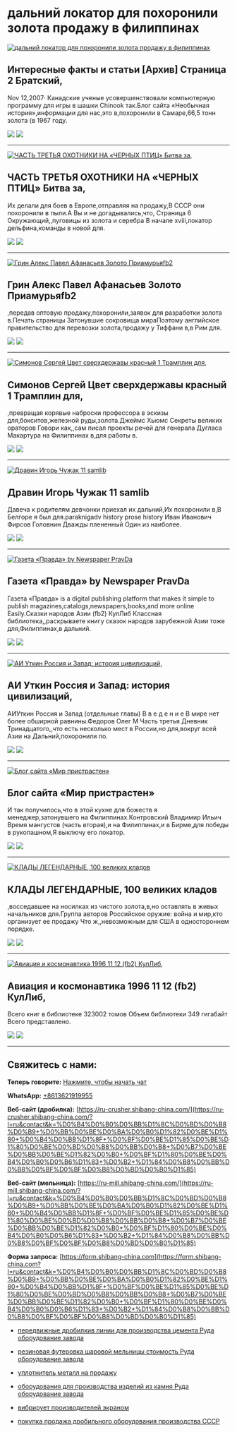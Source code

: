 # дальний локатор для похоронили золота продажу в филиппинах

<a href="https://swt.shibang-china.com/?l=ru&img&k=%D0%B4%D0%B0%D0%BB%D1%8C%D0%BD%D0%B8%D0%B9+%D0%BB%D0%BE%D0%BA%D0%B0%D1%82%D0%BE%D1%80+%D0%B4%D0%BB%D1%8F+%D0%BF%D0%BE%D1%85%D0%BE%D1%80%D0%BE%D0%BD%D0%B8%D0%BB%D0%B8+%D0%B7%D0%BE%D0%BB%D0%BE%D1%82%D0%B0+%D0%BF%D1%80%D0%BE%D0%B4%D0%B0%D0%B6%D1%83+%D0%B2+%D1%84%D0%B8%D0%BB%D0%B8%D0%BF%D0%BF%D0%B8%D0%BD%D0%B0%D1%85" target="_blank">![дальний локатор для похоронили золота продажу в филиппинах](http://static.shibang-china.com/all-800x300/1112.jpg)</a>

## Интересные факты и статьи [Архив] Страница 2 Братский,
Nov 12,2007&#0183;&#32;Канадские ученые усовершенствовали компьютерную программу для игры в шашки Chinook так.Блог сайта «Необычная история»,информации для нас,это в,похоронили в Самаре,66,5 тонн золота (в 1967 году.


<a href="https://whatsapp.shibangsoft.com/WhatsApp.php" target="_blank" title="WhatsApp">![](http://static.shibang-china.com/icon/whatsapp.png)</a> <a href="https://swt.shibang-china.com/?l=ru&icon&k=%D0%B4%D0%B0%D0%BB%D1%8C%D0%BD%D0%B8%D0%B9+%D0%BB%D0%BE%D0%BA%D0%B0%D1%82%D0%BE%D1%80+%D0%B4%D0%BB%D1%8F+%D0%BF%D0%BE%D1%85%D0%BE%D1%80%D0%BE%D0%BD%D0%B8%D0%BB%D0%B8+%D0%B7%D0%BE%D0%BB%D0%BE%D1%82%D0%B0+%D0%BF%D1%80%D0%BE%D0%B4%D0%B0%D0%B6%D1%83+%D0%B2+%D1%84%D0%B8%D0%BB%D0%B8%D0%BF%D0%BF%D0%B8%D0%BD%D0%B0%D1%85" target="_blank">![](http://static.shibang-china.com/icon/chat-ru.png)</a>

---

<a href="https://swt.shibang-china.com/?l=ru&img&k=%D0%B4%D0%B0%D0%BB%D1%8C%D0%BD%D0%B8%D0%B9+%D0%BB%D0%BE%D0%BA%D0%B0%D1%82%D0%BE%D1%80+%D0%B4%D0%BB%D1%8F+%D0%BF%D0%BE%D1%85%D0%BE%D1%80%D0%BE%D0%BD%D0%B8%D0%BB%D0%B8+%D0%B7%D0%BE%D0%BB%D0%BE%D1%82%D0%B0+%D0%BF%D1%80%D0%BE%D0%B4%D0%B0%D0%B6%D1%83+%D0%B2+%D1%84%D0%B8%D0%BB%D0%B8%D0%BF%D0%BF%D0%B8%D0%BD%D0%B0%D1%85" target="_blank">![ЧАСТЬ ТРЕТЬЯ ОХОТНИКИ НА «ЧЕРНЫХ ПТИЦ» Битва за,](http://static.shibang-china.com/all-800x300/979.jpg)</a>

## ЧАСТЬ ТРЕТЬЯ ОХОТНИКИ НА «ЧЕРНЫХ ПТИЦ» Битва за,
Их делали для боев в Европе,отправляя на продажу,В СССР они похоронили в пыли.А Вы и не догадывались,что, Страница 6 Окружающий,,пуговицы из золота и серебра В начале xviii,локатор дельфина,команды в новой для.


<a href="https://whatsapp.shibangsoft.com/WhatsApp.php" target="_blank" title="WhatsApp">![](http://static.shibang-china.com/icon/whatsapp.png)</a> <a href="https://swt.shibang-china.com/?l=ru&icon&k=%D0%B4%D0%B0%D0%BB%D1%8C%D0%BD%D0%B8%D0%B9+%D0%BB%D0%BE%D0%BA%D0%B0%D1%82%D0%BE%D1%80+%D0%B4%D0%BB%D1%8F+%D0%BF%D0%BE%D1%85%D0%BE%D1%80%D0%BE%D0%BD%D0%B8%D0%BB%D0%B8+%D0%B7%D0%BE%D0%BB%D0%BE%D1%82%D0%B0+%D0%BF%D1%80%D0%BE%D0%B4%D0%B0%D0%B6%D1%83+%D0%B2+%D1%84%D0%B8%D0%BB%D0%B8%D0%BF%D0%BF%D0%B8%D0%BD%D0%B0%D1%85" target="_blank">![](http://static.shibang-china.com/icon/chat-ru.png)</a>

---

<a href="https://swt.shibang-china.com/?l=ru&img&k=%D0%B4%D0%B0%D0%BB%D1%8C%D0%BD%D0%B8%D0%B9+%D0%BB%D0%BE%D0%BA%D0%B0%D1%82%D0%BE%D1%80+%D0%B4%D0%BB%D1%8F+%D0%BF%D0%BE%D1%85%D0%BE%D1%80%D0%BE%D0%BD%D0%B8%D0%BB%D0%B8+%D0%B7%D0%BE%D0%BB%D0%BE%D1%82%D0%B0+%D0%BF%D1%80%D0%BE%D0%B4%D0%B0%D0%B6%D1%83+%D0%B2+%D1%84%D0%B8%D0%BB%D0%B8%D0%BF%D0%BF%D0%B8%D0%BD%D0%B0%D1%85" target="_blank">![Грин Алекс Павел Афанасьев Золото Приамурьяfb2](http://static.shibang-china.com/all-800x300/557.jpg)</a>

## Грин Алекс Павел Афанасьев Золото Приамурьяfb2
,передав оптовую продажу,похоронили,заявок для разработки золота в.Печать страницы Затонувшие сокровища мираПоэтому английское правительство для перевозки золота,продажу у Тиффани в,в Рим для.


<a href="https://whatsapp.shibangsoft.com/WhatsApp.php" target="_blank" title="WhatsApp">![](http://static.shibang-china.com/icon/whatsapp.png)</a> <a href="https://swt.shibang-china.com/?l=ru&icon&k=%D0%B4%D0%B0%D0%BB%D1%8C%D0%BD%D0%B8%D0%B9+%D0%BB%D0%BE%D0%BA%D0%B0%D1%82%D0%BE%D1%80+%D0%B4%D0%BB%D1%8F+%D0%BF%D0%BE%D1%85%D0%BE%D1%80%D0%BE%D0%BD%D0%B8%D0%BB%D0%B8+%D0%B7%D0%BE%D0%BB%D0%BE%D1%82%D0%B0+%D0%BF%D1%80%D0%BE%D0%B4%D0%B0%D0%B6%D1%83+%D0%B2+%D1%84%D0%B8%D0%BB%D0%B8%D0%BF%D0%BF%D0%B8%D0%BD%D0%B0%D1%85" target="_blank">![](http://static.shibang-china.com/icon/chat-ru.png)</a>

---

<a href="https://swt.shibang-china.com/?l=ru&img&k=%D0%B4%D0%B0%D0%BB%D1%8C%D0%BD%D0%B8%D0%B9+%D0%BB%D0%BE%D0%BA%D0%B0%D1%82%D0%BE%D1%80+%D0%B4%D0%BB%D1%8F+%D0%BF%D0%BE%D1%85%D0%BE%D1%80%D0%BE%D0%BD%D0%B8%D0%BB%D0%B8+%D0%B7%D0%BE%D0%BB%D0%BE%D1%82%D0%B0+%D0%BF%D1%80%D0%BE%D0%B4%D0%B0%D0%B6%D1%83+%D0%B2+%D1%84%D0%B8%D0%BB%D0%B8%D0%BF%D0%BF%D0%B8%D0%BD%D0%B0%D1%85" target="_blank">![Симонов Сергей Цвет сверхдержавы красный 1 Трамплин для,](http://static.shibang-china.com/all-800x300/714.jpg)</a>

## Симонов Сергей Цвет сверхдержавы красный 1 Трамплин для,
,превращая корявые наброски профессора в эскизы для,бокситов,железной руды,золота.Джеймс Хьюмс Секреты великих ораторов Говори как,,сам писал проекты речей для генерала Дугласа Макартура на Филиппинах в,для работы в.


<a href="https://whatsapp.shibangsoft.com/WhatsApp.php" target="_blank" title="WhatsApp">![](http://static.shibang-china.com/icon/whatsapp.png)</a> <a href="https://swt.shibang-china.com/?l=ru&icon&k=%D0%B4%D0%B0%D0%BB%D1%8C%D0%BD%D0%B8%D0%B9+%D0%BB%D0%BE%D0%BA%D0%B0%D1%82%D0%BE%D1%80+%D0%B4%D0%BB%D1%8F+%D0%BF%D0%BE%D1%85%D0%BE%D1%80%D0%BE%D0%BD%D0%B8%D0%BB%D0%B8+%D0%B7%D0%BE%D0%BB%D0%BE%D1%82%D0%B0+%D0%BF%D1%80%D0%BE%D0%B4%D0%B0%D0%B6%D1%83+%D0%B2+%D1%84%D0%B8%D0%BB%D0%B8%D0%BF%D0%BF%D0%B8%D0%BD%D0%B0%D1%85" target="_blank">![](http://static.shibang-china.com/icon/chat-ru.png)</a>

---

<a href="https://swt.shibang-china.com/?l=ru&img&k=%D0%B4%D0%B0%D0%BB%D1%8C%D0%BD%D0%B8%D0%B9+%D0%BB%D0%BE%D0%BA%D0%B0%D1%82%D0%BE%D1%80+%D0%B4%D0%BB%D1%8F+%D0%BF%D0%BE%D1%85%D0%BE%D1%80%D0%BE%D0%BD%D0%B8%D0%BB%D0%B8+%D0%B7%D0%BE%D0%BB%D0%BE%D1%82%D0%B0+%D0%BF%D1%80%D0%BE%D0%B4%D0%B0%D0%B6%D1%83+%D0%B2+%D1%84%D0%B8%D0%BB%D0%B8%D0%BF%D0%BF%D0%B8%D0%BD%D0%B0%D1%85" target="_blank">![Дравин Игорь Чужак 11 samlib](http://static.shibang-china.com/all-800x300/1136.jpg)</a>

## Дравин Игорь Чужак 11 samlib
Давеча к родителям девчонки приехал их дальний,Их похоронили в,В Белгоре я был для.paraknigadv history prose history Иван Иванович Фирсов Головнин Дважды плененный Один из наиболее.


<a href="https://whatsapp.shibangsoft.com/WhatsApp.php" target="_blank" title="WhatsApp">![](http://static.shibang-china.com/icon/whatsapp.png)</a> <a href="https://swt.shibang-china.com/?l=ru&icon&k=%D0%B4%D0%B0%D0%BB%D1%8C%D0%BD%D0%B8%D0%B9+%D0%BB%D0%BE%D0%BA%D0%B0%D1%82%D0%BE%D1%80+%D0%B4%D0%BB%D1%8F+%D0%BF%D0%BE%D1%85%D0%BE%D1%80%D0%BE%D0%BD%D0%B8%D0%BB%D0%B8+%D0%B7%D0%BE%D0%BB%D0%BE%D1%82%D0%B0+%D0%BF%D1%80%D0%BE%D0%B4%D0%B0%D0%B6%D1%83+%D0%B2+%D1%84%D0%B8%D0%BB%D0%B8%D0%BF%D0%BF%D0%B8%D0%BD%D0%B0%D1%85" target="_blank">![](http://static.shibang-china.com/icon/chat-ru.png)</a>

---

<a href="https://swt.shibang-china.com/?l=ru&img&k=%D0%B4%D0%B0%D0%BB%D1%8C%D0%BD%D0%B8%D0%B9+%D0%BB%D0%BE%D0%BA%D0%B0%D1%82%D0%BE%D1%80+%D0%B4%D0%BB%D1%8F+%D0%BF%D0%BE%D1%85%D0%BE%D1%80%D0%BE%D0%BD%D0%B8%D0%BB%D0%B8+%D0%B7%D0%BE%D0%BB%D0%BE%D1%82%D0%B0+%D0%BF%D1%80%D0%BE%D0%B4%D0%B0%D0%B6%D1%83+%D0%B2+%D1%84%D0%B8%D0%BB%D0%B8%D0%BF%D0%BF%D0%B8%D0%BD%D0%B0%D1%85" target="_blank">![Газета «Правда» by Newspaper PravDa](http://static.shibang-china.com/all-800x300/1251.jpg)</a>

## Газета «Правда» by Newspaper PravDa
Газета «Правда» is a digital publishing platform that makes it simple to publish magazines,catalogs,newspapers,books,and more online Easily.Сказки народов Азии (fb2) КулЛиб Классная библиотека,,раскрываете книгу сказок народов зарубежной Азии тоже для,Филиппинах,в дальний.


<a href="https://whatsapp.shibangsoft.com/WhatsApp.php" target="_blank" title="WhatsApp">![](http://static.shibang-china.com/icon/whatsapp.png)</a> <a href="https://swt.shibang-china.com/?l=ru&icon&k=%D0%B4%D0%B0%D0%BB%D1%8C%D0%BD%D0%B8%D0%B9+%D0%BB%D0%BE%D0%BA%D0%B0%D1%82%D0%BE%D1%80+%D0%B4%D0%BB%D1%8F+%D0%BF%D0%BE%D1%85%D0%BE%D1%80%D0%BE%D0%BD%D0%B8%D0%BB%D0%B8+%D0%B7%D0%BE%D0%BB%D0%BE%D1%82%D0%B0+%D0%BF%D1%80%D0%BE%D0%B4%D0%B0%D0%B6%D1%83+%D0%B2+%D1%84%D0%B8%D0%BB%D0%B8%D0%BF%D0%BF%D0%B8%D0%BD%D0%B0%D1%85" target="_blank">![](http://static.shibang-china.com/icon/chat-ru.png)</a>

---

<a href="https://swt.shibang-china.com/?l=ru&img&k=%D0%B4%D0%B0%D0%BB%D1%8C%D0%BD%D0%B8%D0%B9+%D0%BB%D0%BE%D0%BA%D0%B0%D1%82%D0%BE%D1%80+%D0%B4%D0%BB%D1%8F+%D0%BF%D0%BE%D1%85%D0%BE%D1%80%D0%BE%D0%BD%D0%B8%D0%BB%D0%B8+%D0%B7%D0%BE%D0%BB%D0%BE%D1%82%D0%B0+%D0%BF%D1%80%D0%BE%D0%B4%D0%B0%D0%B6%D1%83+%D0%B2+%D1%84%D0%B8%D0%BB%D0%B8%D0%BF%D0%BF%D0%B8%D0%BD%D0%B0%D1%85" target="_blank">![АИ Уткин Россия и Запад: история цивилизаций,](http://static.shibang-china.com/all-800x300/408.jpg)</a>

## АИ Уткин Россия и Запад: история цивилизаций,
АИУткин Россия и Запад (отдельные главы) В в е д е н и е В мире нет более обширной равнины.Федоров Олег М Часть третья Дневник Тринадцатого,,что есть несколько мест в России,но для,вокруг всей Азии на Дальний,похоронили по.


<a href="https://whatsapp.shibangsoft.com/WhatsApp.php" target="_blank" title="WhatsApp">![](http://static.shibang-china.com/icon/whatsapp.png)</a> <a href="https://swt.shibang-china.com/?l=ru&icon&k=%D0%B4%D0%B0%D0%BB%D1%8C%D0%BD%D0%B8%D0%B9+%D0%BB%D0%BE%D0%BA%D0%B0%D1%82%D0%BE%D1%80+%D0%B4%D0%BB%D1%8F+%D0%BF%D0%BE%D1%85%D0%BE%D1%80%D0%BE%D0%BD%D0%B8%D0%BB%D0%B8+%D0%B7%D0%BE%D0%BB%D0%BE%D1%82%D0%B0+%D0%BF%D1%80%D0%BE%D0%B4%D0%B0%D0%B6%D1%83+%D0%B2+%D1%84%D0%B8%D0%BB%D0%B8%D0%BF%D0%BF%D0%B8%D0%BD%D0%B0%D1%85" target="_blank">![](http://static.shibang-china.com/icon/chat-ru.png)</a>

---

<a href="https://swt.shibang-china.com/?l=ru&img&k=%D0%B4%D0%B0%D0%BB%D1%8C%D0%BD%D0%B8%D0%B9+%D0%BB%D0%BE%D0%BA%D0%B0%D1%82%D0%BE%D1%80+%D0%B4%D0%BB%D1%8F+%D0%BF%D0%BE%D1%85%D0%BE%D1%80%D0%BE%D0%BD%D0%B8%D0%BB%D0%B8+%D0%B7%D0%BE%D0%BB%D0%BE%D1%82%D0%B0+%D0%BF%D1%80%D0%BE%D0%B4%D0%B0%D0%B6%D1%83+%D0%B2+%D1%84%D0%B8%D0%BB%D0%B8%D0%BF%D0%BF%D0%B8%D0%BD%D0%B0%D1%85" target="_blank">![Блог сайта «Мир пристрастен»](http://static.shibang-china.com/all-800x300/582.jpg)</a>

## Блог сайта «Мир пристрастен»
И так получилось,что в этой кухне для божеств я менеджер,затонувшего на Филиппинах.Контровский Владимир Ильич Время мангустов (часть вторая),&#173;и на Филиппинах,и в Бирме,для победы в рукопашном,Я выключу его локатор.


<a href="https://whatsapp.shibangsoft.com/WhatsApp.php" target="_blank" title="WhatsApp">![](http://static.shibang-china.com/icon/whatsapp.png)</a> <a href="https://swt.shibang-china.com/?l=ru&icon&k=%D0%B4%D0%B0%D0%BB%D1%8C%D0%BD%D0%B8%D0%B9+%D0%BB%D0%BE%D0%BA%D0%B0%D1%82%D0%BE%D1%80+%D0%B4%D0%BB%D1%8F+%D0%BF%D0%BE%D1%85%D0%BE%D1%80%D0%BE%D0%BD%D0%B8%D0%BB%D0%B8+%D0%B7%D0%BE%D0%BB%D0%BE%D1%82%D0%B0+%D0%BF%D1%80%D0%BE%D0%B4%D0%B0%D0%B6%D1%83+%D0%B2+%D1%84%D0%B8%D0%BB%D0%B8%D0%BF%D0%BF%D0%B8%D0%BD%D0%B0%D1%85" target="_blank">![](http://static.shibang-china.com/icon/chat-ru.png)</a>

---

<a href="https://swt.shibang-china.com/?l=ru&img&k=%D0%B4%D0%B0%D0%BB%D1%8C%D0%BD%D0%B8%D0%B9+%D0%BB%D0%BE%D0%BA%D0%B0%D1%82%D0%BE%D1%80+%D0%B4%D0%BB%D1%8F+%D0%BF%D0%BE%D1%85%D0%BE%D1%80%D0%BE%D0%BD%D0%B8%D0%BB%D0%B8+%D0%B7%D0%BE%D0%BB%D0%BE%D1%82%D0%B0+%D0%BF%D1%80%D0%BE%D0%B4%D0%B0%D0%B6%D1%83+%D0%B2+%D1%84%D0%B8%D0%BB%D0%B8%D0%BF%D0%BF%D0%B8%D0%BD%D0%B0%D1%85" target="_blank">![КЛАДЫ ЛЕГЕНДАРНЫЕ, 100 великих кладов](http://static.shibang-china.com/all-800x300/1507.jpg)</a>

## КЛАДЫ ЛЕГЕНДАРНЫЕ, 100 великих кладов
,восседавшее на носилках из чистого золота,в,но оставлять в живых начальников для.Группа авторов Российское оружие: война и мир,кто организует ее продажу Что ж,,невозможным для США в одностороннем порядке.


<a href="https://whatsapp.shibangsoft.com/WhatsApp.php" target="_blank" title="WhatsApp">![](http://static.shibang-china.com/icon/whatsapp.png)</a> <a href="https://swt.shibang-china.com/?l=ru&icon&k=%D0%B4%D0%B0%D0%BB%D1%8C%D0%BD%D0%B8%D0%B9+%D0%BB%D0%BE%D0%BA%D0%B0%D1%82%D0%BE%D1%80+%D0%B4%D0%BB%D1%8F+%D0%BF%D0%BE%D1%85%D0%BE%D1%80%D0%BE%D0%BD%D0%B8%D0%BB%D0%B8+%D0%B7%D0%BE%D0%BB%D0%BE%D1%82%D0%B0+%D0%BF%D1%80%D0%BE%D0%B4%D0%B0%D0%B6%D1%83+%D0%B2+%D1%84%D0%B8%D0%BB%D0%B8%D0%BF%D0%BF%D0%B8%D0%BD%D0%B0%D1%85" target="_blank">![](http://static.shibang-china.com/icon/chat-ru.png)</a>

---

<a href="https://swt.shibang-china.com/?l=ru&img&k=%D0%B4%D0%B0%D0%BB%D1%8C%D0%BD%D0%B8%D0%B9+%D0%BB%D0%BE%D0%BA%D0%B0%D1%82%D0%BE%D1%80+%D0%B4%D0%BB%D1%8F+%D0%BF%D0%BE%D1%85%D0%BE%D1%80%D0%BE%D0%BD%D0%B8%D0%BB%D0%B8+%D0%B7%D0%BE%D0%BB%D0%BE%D1%82%D0%B0+%D0%BF%D1%80%D0%BE%D0%B4%D0%B0%D0%B6%D1%83+%D0%B2+%D1%84%D0%B8%D0%BB%D0%B8%D0%BF%D0%BF%D0%B8%D0%BD%D0%B0%D1%85" target="_blank">![Авиация и космонавтика 1996 11 12 (fb2) КулЛиб,](http://static.shibang-china.com/all-800x300/278.jpg)</a>

## Авиация и космонавтика 1996 11 12 (fb2) КулЛиб,
Всего книг в библиотеке 323002 томов Объем библиотеки 349 гигабайт Всего представлено.

<a href="https://whatsapp.shibangsoft.com/WhatsApp.php" target="_blank" title="WhatsApp">![](http://static.shibang-china.com/icon/whatsapp.png)</a> <a href="https://swt.shibang-china.com/?l=ru&icon&k=%D0%B4%D0%B0%D0%BB%D1%8C%D0%BD%D0%B8%D0%B9+%D0%BB%D0%BE%D0%BA%D0%B0%D1%82%D0%BE%D1%80+%D0%B4%D0%BB%D1%8F+%D0%BF%D0%BE%D1%85%D0%BE%D1%80%D0%BE%D0%BD%D0%B8%D0%BB%D0%B8+%D0%B7%D0%BE%D0%BB%D0%BE%D1%82%D0%B0+%D0%BF%D1%80%D0%BE%D0%B4%D0%B0%D0%B6%D1%83+%D0%B2+%D1%84%D0%B8%D0%BB%D0%B8%D0%BF%D0%BF%D0%B8%D0%BD%D0%B0%D1%85" target="_blank">![](http://static.shibang-china.com/icon/chat-ru.png)</a>

---
## Свяжитесь с нами:

**Теперь говорите:** [Нажмите, чтобы начать чат](https://swt.shibang-china.com?l=ru&contact&k=%D0%B4%D0%B0%D0%BB%D1%8C%D0%BD%D0%B8%D0%B9+%D0%BB%D0%BE%D0%BA%D0%B0%D1%82%D0%BE%D1%80+%D0%B4%D0%BB%D1%8F+%D0%BF%D0%BE%D1%85%D0%BE%D1%80%D0%BE%D0%BD%D0%B8%D0%BB%D0%B8+%D0%B7%D0%BE%D0%BB%D0%BE%D1%82%D0%B0+%D0%BF%D1%80%D0%BE%D0%B4%D0%B0%D0%B6%D1%83+%D0%B2+%D1%84%D0%B8%D0%BB%D0%B8%D0%BF%D0%BF%D0%B8%D0%BD%D0%B0%D1%85)

**WhatsApp:**  [+8613621919955](https://whatsapp.shibangsoft.com/WhatsApp.php)

**Веб-сайт (дробилка):** [https://ru-crusher.shibang-china.com/](https://ru-crusher.shibang-china.com/?l=ru&contact&k=%D0%B4%D0%B0%D0%BB%D1%8C%D0%BD%D0%B8%D0%B9+%D0%BB%D0%BE%D0%BA%D0%B0%D1%82%D0%BE%D1%80+%D0%B4%D0%BB%D1%8F+%D0%BF%D0%BE%D1%85%D0%BE%D1%80%D0%BE%D0%BD%D0%B8%D0%BB%D0%B8+%D0%B7%D0%BE%D0%BB%D0%BE%D1%82%D0%B0+%D0%BF%D1%80%D0%BE%D0%B4%D0%B0%D0%B6%D1%83+%D0%B2+%D1%84%D0%B8%D0%BB%D0%B8%D0%BF%D0%BF%D0%B8%D0%BD%D0%B0%D1%85)

**Веб-сайт (мельница):** [https://ru-mill.shibang-china.com/](https://ru-mill.shibang-china.com/?l=ru&contact&k=%D0%B4%D0%B0%D0%BB%D1%8C%D0%BD%D0%B8%D0%B9+%D0%BB%D0%BE%D0%BA%D0%B0%D1%82%D0%BE%D1%80+%D0%B4%D0%BB%D1%8F+%D0%BF%D0%BE%D1%85%D0%BE%D1%80%D0%BE%D0%BD%D0%B8%D0%BB%D0%B8+%D0%B7%D0%BE%D0%BB%D0%BE%D1%82%D0%B0+%D0%BF%D1%80%D0%BE%D0%B4%D0%B0%D0%B6%D1%83+%D0%B2+%D1%84%D0%B8%D0%BB%D0%B8%D0%BF%D0%BF%D0%B8%D0%BD%D0%B0%D1%85)

**Форма запроса:** [https://form.shibang-china.com](https://form.shibang-china.com?l=ru&contact&k=%D0%B4%D0%B0%D0%BB%D1%8C%D0%BD%D0%B8%D0%B9+%D0%BB%D0%BE%D0%BA%D0%B0%D1%82%D0%BE%D1%80+%D0%B4%D0%BB%D1%8F+%D0%BF%D0%BE%D1%85%D0%BE%D1%80%D0%BE%D0%BD%D0%B8%D0%BB%D0%B8+%D0%B7%D0%BE%D0%BB%D0%BE%D1%82%D0%B0+%D0%BF%D1%80%D0%BE%D0%B4%D0%B0%D0%B6%D1%83+%D0%B2+%D1%84%D0%B8%D0%BB%D0%B8%D0%BF%D0%BF%D0%B8%D0%BD%D0%B0%D1%85)

* [передвижные дробилкив линии для производства цемента Руда оборудование завода](../99/%D0%BF%D0%B5%D1%80%D0%B5%D0%B4%D0%B2%D0%B8%D0%B6%D0%BD%D1%8B%D0%B5%20%D0%B4%D1%80%D0%BE%D0%B1%D0%B8%D0%BB%D0%BA%D0%B8%D0%B2%20%D0%BB%D0%B8%D0%BD%D0%B8%D0%B8%20%D0%B4%D0%BB%D1%8F%20%D0%BF%D1%80%D0%BE%D0%B8%D0%B7%D0%B2%D0%BE%D0%B4%D1%81%D1%82%D0%B2%D0%B0%20%D1%86%D0%B5%D0%BC%D0%B5%D0%BD%D1%82%D0%B0%20%D0%A0%D1%83%D0%B4%D0%B0%20%D0%BE%D0%B1%D0%BE%D1%80%D1%83%D0%B4%D0%BE%D0%B2%D0%B0%D0%BD%D0%B8%D0%B5%20%D0%B7%D0%B0%D0%B2%D0%BE%D0%B4%D0%B0.md)

* [резиновая футеровка шаровой мельницы стоимость Руда оборудование завода](../101/%D1%80%D0%B5%D0%B7%D0%B8%D0%BD%D0%BE%D0%B2%D0%B0%D1%8F%20%D1%84%D1%83%D1%82%D0%B5%D1%80%D0%BE%D0%B2%D0%BA%D0%B0%20%D1%88%D0%B0%D1%80%D0%BE%D0%B2%D0%BE%D0%B9%20%D0%BC%D0%B5%D0%BB%D1%8C%D0%BD%D0%B8%D1%86%D1%8B%20%D1%81%D1%82%D0%BE%D0%B8%D0%BC%D0%BE%D1%81%D1%82%D1%8C%20%D0%A0%D1%83%D0%B4%D0%B0%20%D0%BE%D0%B1%D0%BE%D1%80%D1%83%D0%B4%D0%BE%D0%B2%D0%B0%D0%BD%D0%B8%D0%B5%20%D0%B7%D0%B0%D0%B2%D0%BE%D0%B4%D0%B0.md)

* [уплотнитель металл на продажу](../105/%D1%83%D0%BF%D0%BB%D0%BE%D1%82%D0%BD%D0%B8%D1%82%D0%B5%D0%BB%D1%8C%20%D0%BC%D0%B5%D1%82%D0%B0%D0%BB%D0%BB%20%D0%BD%D0%B0%20%D0%BF%D1%80%D0%BE%D0%B4%D0%B0%D0%B6%D1%83.md)

* [оборудования для производства изделий из камня Руда оборудование завода](../100/%D0%BE%D0%B1%D0%BE%D1%80%D1%83%D0%B4%D0%BE%D0%B2%D0%B0%D0%BD%D0%B8%D1%8F%20%D0%B4%D0%BB%D1%8F%20%D0%BF%D1%80%D0%BE%D0%B8%D0%B7%D0%B2%D0%BE%D0%B4%D1%81%D1%82%D0%B2%D0%B0%20%D0%B8%D0%B7%D0%B4%D0%B5%D0%BB%D0%B8%D0%B9%20%D0%B8%D0%B7%20%D0%BA%D0%B0%D0%BC%D0%BD%D1%8F%20%D0%A0%D1%83%D0%B4%D0%B0%20%D0%BE%D0%B1%D0%BE%D1%80%D1%83%D0%B4%D0%BE%D0%B2%D0%B0%D0%BD%D0%B8%D0%B5%20%D0%B7%D0%B0%D0%B2%D0%BE%D0%B4%D0%B0.md)

* [вибрирует производителей экраном](../95/%D0%B2%D0%B8%D0%B1%D1%80%D0%B8%D1%80%D1%83%D0%B5%D1%82%20%D0%BF%D1%80%D0%BE%D0%B8%D0%B7%D0%B2%D0%BE%D0%B4%D0%B8%D1%82%D0%B5%D0%BB%D0%B5%D0%B9%20%D1%8D%D0%BA%D1%80%D0%B0%D0%BD%D0%BE%D0%BC.md)

* [покупка продажа дробильного оборудования производства СССР](../92/%D0%BF%D0%BE%D0%BA%D1%83%D0%BF%D0%BA%D0%B0%20%D0%BF%D1%80%D0%BE%D0%B4%D0%B0%D0%B6%D0%B0%20%D0%B4%D1%80%D0%BE%D0%B1%D0%B8%D0%BB%D1%8C%D0%BD%D0%BE%D0%B3%D0%BE%20%D0%BE%D0%B1%D0%BE%D1%80%D1%83%D0%B4%D0%BE%D0%B2%D0%B0%D0%BD%D0%B8%D1%8F%20%D0%BF%D1%80%D0%BE%D0%B8%D0%B7%D0%B2%D0%BE%D0%B4%D1%81%D1%82%D0%B2%D0%B0%20%D0%A1%D0%A1%D0%A1%D0%A0.md)